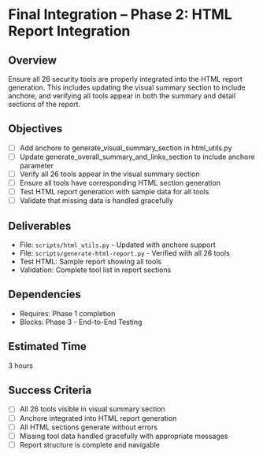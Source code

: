 # Final Integration – Phase 2: HTML Report Integration

## Overview
Ensure all 26 security tools are properly integrated into the HTML report generation. This includes updating the visual summary section to include anchore, and verifying all tools appear in both the summary and detail sections of the report.

## Objectives
- [ ] Add anchore to generate_visual_summary_section in html_utils.py
- [ ] Update generate_overall_summary_and_links_section to include anchore parameter
- [ ] Verify all 26 tools appear in the visual summary section
- [ ] Ensure all tools have corresponding HTML section generation
- [ ] Test HTML report generation with sample data for all tools
- [ ] Validate that missing data is handled gracefully

## Deliverables
- File: `scripts/html_utils.py` - Updated with anchore support
- File: `scripts/generate-html-report.py` - Verified with all 26 tools
- Test HTML: Sample report showing all tools
- Validation: Complete tool list in report sections

## Dependencies
- Requires: Phase 1 completion
- Blocks: Phase 3 - End-to-End Testing

## Estimated Time
3 hours

## Success Criteria
- [ ] All 26 tools visible in visual summary section
- [ ] Anchore integrated into HTML report generation
- [ ] All HTML sections generate without errors
- [ ] Missing tool data handled gracefully with appropriate messages
- [ ] Report structure is complete and navigable
